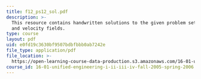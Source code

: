 ```yaml
---
title: f12_ps12_sol.pdf
description: >-
  This resource contains handwritten solutions to the given problem set on flows
  and velocity fields.
type: course
layout: pdf
uid: e0fd19c3630bf9507bdbfbbb0ab7242e
file_type: application/pdf
file_location: >-
  https://open-learning-course-data-production.s3.amazonaws.com/16-01-unified-engineering-i-ii-iii-iv-fall-2005-spring-2006/e0fd19c3630bf9507bdbfbbb0ab7242e_f12_ps12_sol.pdf
course_id: 16-01-unified-engineering-i-ii-iii-iv-fall-2005-spring-2006
---
```

